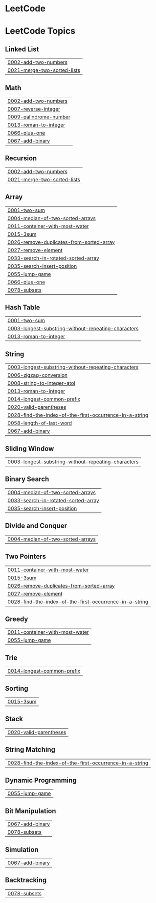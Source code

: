 # LeetCode
<!---LeetCode Topics Start-->
# LeetCode Topics
## Linked List
|  |
| ------- |
| [0002-add-two-numbers](https://github.com/udayguduguntla/LeetCode/tree/master/0002-add-two-numbers) |
| [0021-merge-two-sorted-lists](https://github.com/udayguduguntla/LeetCode/tree/master/0021-merge-two-sorted-lists) |
## Math
|  |
| ------- |
| [0002-add-two-numbers](https://github.com/udayguduguntla/LeetCode/tree/master/0002-add-two-numbers) |
| [0007-reverse-integer](https://github.com/udayguduguntla/LeetCode/tree/master/0007-reverse-integer) |
| [0009-palindrome-number](https://github.com/udayguduguntla/LeetCode/tree/master/0009-palindrome-number) |
| [0013-roman-to-integer](https://github.com/udayguduguntla/LeetCode/tree/master/0013-roman-to-integer) |
| [0066-plus-one](https://github.com/udayguduguntla/LeetCode/tree/master/0066-plus-one) |
| [0067-add-binary](https://github.com/udayguduguntla/LeetCode/tree/master/0067-add-binary) |
## Recursion
|  |
| ------- |
| [0002-add-two-numbers](https://github.com/udayguduguntla/LeetCode/tree/master/0002-add-two-numbers) |
| [0021-merge-two-sorted-lists](https://github.com/udayguduguntla/LeetCode/tree/master/0021-merge-two-sorted-lists) |
## Array
|  |
| ------- |
| [0001-two-sum](https://github.com/udayguduguntla/LeetCode/tree/master/0001-two-sum) |
| [0004-median-of-two-sorted-arrays](https://github.com/udayguduguntla/LeetCode/tree/master/0004-median-of-two-sorted-arrays) |
| [0011-container-with-most-water](https://github.com/udayguduguntla/LeetCode/tree/master/0011-container-with-most-water) |
| [0015-3sum](https://github.com/udayguduguntla/LeetCode/tree/master/0015-3sum) |
| [0026-remove-duplicates-from-sorted-array](https://github.com/udayguduguntla/LeetCode/tree/master/0026-remove-duplicates-from-sorted-array) |
| [0027-remove-element](https://github.com/udayguduguntla/LeetCode/tree/master/0027-remove-element) |
| [0033-search-in-rotated-sorted-array](https://github.com/udayguduguntla/LeetCode/tree/master/0033-search-in-rotated-sorted-array) |
| [0035-search-insert-position](https://github.com/udayguduguntla/LeetCode/tree/master/0035-search-insert-position) |
| [0055-jump-game](https://github.com/udayguduguntla/LeetCode/tree/master/0055-jump-game) |
| [0066-plus-one](https://github.com/udayguduguntla/LeetCode/tree/master/0066-plus-one) |
| [0078-subsets](https://github.com/udayguduguntla/LeetCode/tree/master/0078-subsets) |
## Hash Table
|  |
| ------- |
| [0001-two-sum](https://github.com/udayguduguntla/LeetCode/tree/master/0001-two-sum) |
| [0003-longest-substring-without-repeating-characters](https://github.com/udayguduguntla/LeetCode/tree/master/0003-longest-substring-without-repeating-characters) |
| [0013-roman-to-integer](https://github.com/udayguduguntla/LeetCode/tree/master/0013-roman-to-integer) |
## String
|  |
| ------- |
| [0003-longest-substring-without-repeating-characters](https://github.com/udayguduguntla/LeetCode/tree/master/0003-longest-substring-without-repeating-characters) |
| [0006-zigzag-conversion](https://github.com/udayguduguntla/LeetCode/tree/master/0006-zigzag-conversion) |
| [0008-string-to-integer-atoi](https://github.com/udayguduguntla/LeetCode/tree/master/0008-string-to-integer-atoi) |
| [0013-roman-to-integer](https://github.com/udayguduguntla/LeetCode/tree/master/0013-roman-to-integer) |
| [0014-longest-common-prefix](https://github.com/udayguduguntla/LeetCode/tree/master/0014-longest-common-prefix) |
| [0020-valid-parentheses](https://github.com/udayguduguntla/LeetCode/tree/master/0020-valid-parentheses) |
| [0028-find-the-index-of-the-first-occurrence-in-a-string](https://github.com/udayguduguntla/LeetCode/tree/master/0028-find-the-index-of-the-first-occurrence-in-a-string) |
| [0058-length-of-last-word](https://github.com/udayguduguntla/LeetCode/tree/master/0058-length-of-last-word) |
| [0067-add-binary](https://github.com/udayguduguntla/LeetCode/tree/master/0067-add-binary) |
## Sliding Window
|  |
| ------- |
| [0003-longest-substring-without-repeating-characters](https://github.com/udayguduguntla/LeetCode/tree/master/0003-longest-substring-without-repeating-characters) |
## Binary Search
|  |
| ------- |
| [0004-median-of-two-sorted-arrays](https://github.com/udayguduguntla/LeetCode/tree/master/0004-median-of-two-sorted-arrays) |
| [0033-search-in-rotated-sorted-array](https://github.com/udayguduguntla/LeetCode/tree/master/0033-search-in-rotated-sorted-array) |
| [0035-search-insert-position](https://github.com/udayguduguntla/LeetCode/tree/master/0035-search-insert-position) |
## Divide and Conquer
|  |
| ------- |
| [0004-median-of-two-sorted-arrays](https://github.com/udayguduguntla/LeetCode/tree/master/0004-median-of-two-sorted-arrays) |
## Two Pointers
|  |
| ------- |
| [0011-container-with-most-water](https://github.com/udayguduguntla/LeetCode/tree/master/0011-container-with-most-water) |
| [0015-3sum](https://github.com/udayguduguntla/LeetCode/tree/master/0015-3sum) |
| [0026-remove-duplicates-from-sorted-array](https://github.com/udayguduguntla/LeetCode/tree/master/0026-remove-duplicates-from-sorted-array) |
| [0027-remove-element](https://github.com/udayguduguntla/LeetCode/tree/master/0027-remove-element) |
| [0028-find-the-index-of-the-first-occurrence-in-a-string](https://github.com/udayguduguntla/LeetCode/tree/master/0028-find-the-index-of-the-first-occurrence-in-a-string) |
## Greedy
|  |
| ------- |
| [0011-container-with-most-water](https://github.com/udayguduguntla/LeetCode/tree/master/0011-container-with-most-water) |
| [0055-jump-game](https://github.com/udayguduguntla/LeetCode/tree/master/0055-jump-game) |
## Trie
|  |
| ------- |
| [0014-longest-common-prefix](https://github.com/udayguduguntla/LeetCode/tree/master/0014-longest-common-prefix) |
## Sorting
|  |
| ------- |
| [0015-3sum](https://github.com/udayguduguntla/LeetCode/tree/master/0015-3sum) |
## Stack
|  |
| ------- |
| [0020-valid-parentheses](https://github.com/udayguduguntla/LeetCode/tree/master/0020-valid-parentheses) |
## String Matching
|  |
| ------- |
| [0028-find-the-index-of-the-first-occurrence-in-a-string](https://github.com/udayguduguntla/LeetCode/tree/master/0028-find-the-index-of-the-first-occurrence-in-a-string) |
## Dynamic Programming
|  |
| ------- |
| [0055-jump-game](https://github.com/udayguduguntla/LeetCode/tree/master/0055-jump-game) |
## Bit Manipulation
|  |
| ------- |
| [0067-add-binary](https://github.com/udayguduguntla/LeetCode/tree/master/0067-add-binary) |
| [0078-subsets](https://github.com/udayguduguntla/LeetCode/tree/master/0078-subsets) |
## Simulation
|  |
| ------- |
| [0067-add-binary](https://github.com/udayguduguntla/LeetCode/tree/master/0067-add-binary) |
## Backtracking
|  |
| ------- |
| [0078-subsets](https://github.com/udayguduguntla/LeetCode/tree/master/0078-subsets) |
<!---LeetCode Topics End-->